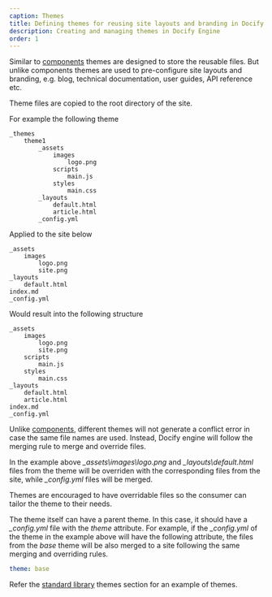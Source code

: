 ```yaml
---
caption: Themes
title: Defining themes for reusing site layouts and branding in Docify
description: Creating and managing themes in Docify Engine
order: 1
---
```

Similar to [components](/custom-library/components/) themes are designed to store the reusable files. But unlike components themes are used to pre-configure site layouts and branding, e.g. blog, technical documentation, user guides, API reference etc.

Theme files are copied to the root directory of the site.

For example the following theme

~~~
_themes
    theme1
        _assets
            images
                logo.png
            scripts
                main.js
            styles
                main.css
        _layouts
            default.html
            article.html
        _config.yml
~~~

Applied to the site below

~~~
_assets
    images
        logo.png
        site.png
_layouts
    default.html
index.md
_config.yml
~~~

Would result into the following structure

~~~
_assets
    images
        logo.png
        site.png
    scripts
        main.js
    styles
        main.css
_layouts
    default.html
    article.html
index.md
_config.yml
~~~

Unlike [components](/custom-library/components/), different themes will not generate a conflict error in case the same file names are used. Instead, Docify engine will follow the merging rule to merge and override files.

In the example above *_assets\images\logo.png* and *_layouts\default.html* files from the theme will be overriden with the corresponding files from the site, while *_config.yml* files will be merged.

Themes are encouraged to have overridable files so the consumer can tailor the theme to their needs.

The theme itself can have a parent theme. In this case, it should have a *_config.yml* file with the *theme* attribute. For example, if the *_config.yml* of the theme in the example above will have the following attribute, the files from the *base* theme will be also merged to a site following the same merging and overriding rules.

~~~ yaml jagged-bottom
theme: base
~~~

Refer the [standard library](/standard-library/) themes section for an example of themes.